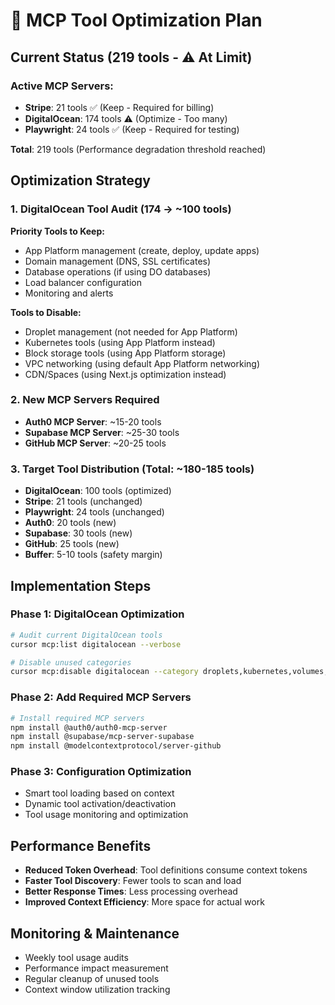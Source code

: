 # 🔧 MCP Tool Optimization Plan

## Current Status (219 tools - ⚠️ At Limit)

### Active MCP Servers:
- **Stripe**: 21 tools ✅ (Keep - Required for billing)
- **DigitalOcean**: 174 tools ⚠️ (Optimize - Too many)
- **Playwright**: 24 tools ✅ (Keep - Required for testing)

**Total**: 219 tools (Performance degradation threshold reached)

## Optimization Strategy

### 1. **DigitalOcean Tool Audit** (174 → ~100 tools)
**Priority Tools to Keep:**
- App Platform management (create, deploy, update apps)
- Domain management (DNS, SSL certificates)
- Database operations (if using DO databases)
- Load balancer configuration
- Monitoring and alerts

**Tools to Disable:**
- Droplet management (not needed for App Platform)
- Kubernetes tools (using App Platform instead)
- Block storage tools (using App Platform storage)
- VPC networking (using default App Platform networking)
- CDN/Spaces (using Next.js optimization instead)

### 2. **New MCP Servers Required**
- **Auth0 MCP Server**: ~15-20 tools
- **Supabase MCP Server**: ~25-30 tools  
- **GitHub MCP Server**: ~20-25 tools

### 3. **Target Tool Distribution** (Total: ~180-185 tools)
- **DigitalOcean**: 100 tools (optimized)
- **Stripe**: 21 tools (unchanged)
- **Playwright**: 24 tools (unchanged)
- **Auth0**: 20 tools (new)
- **Supabase**: 30 tools (new)
- **GitHub**: 25 tools (new)
- **Buffer**: 5-10 tools (safety margin)

## Implementation Steps

### Phase 1: DigitalOcean Optimization
```bash
# Audit current DigitalOcean tools
cursor mcp:list digitalocean --verbose

# Disable unused categories
cursor mcp:disable digitalocean --category droplets,kubernetes,volumes,spaces
```

### Phase 2: Add Required MCP Servers
```bash
# Install required MCP servers
npm install @auth0/auth0-mcp-server
npm install @supabase/mcp-server-supabase  
npm install @modelcontextprotocol/server-github
```

### Phase 3: Configuration Optimization
- Smart tool loading based on context
- Dynamic tool activation/deactivation
- Tool usage monitoring and optimization

## Performance Benefits
- **Reduced Token Overhead**: Tool definitions consume context tokens
- **Faster Tool Discovery**: Fewer tools to scan and load
- **Better Response Times**: Less processing overhead
- **Improved Context Efficiency**: More space for actual work

## Monitoring & Maintenance
- Weekly tool usage audits
- Performance impact measurement
- Regular cleanup of unused tools
- Context window utilization tracking
